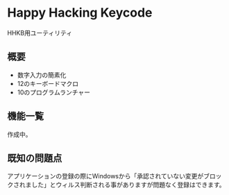 # Happy Hacking Keycode
HHKB用ユーティリティ

## 概要
- 数字入力の簡素化
- 12のキーボードマクロ
- 10のプログラムランチャー

## 機能一覧
作成中。

## 既知の問題点
アプリケーションの登録の際にWindowsから「承認されていない変更がブロックされました」とウィルス判断される事がありますが問題なく登録はできます。
